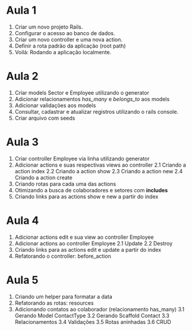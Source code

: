 # Aula 1

1. Criar um novo projeto Rails.
2. Configurar o acesso ao banco de dados.
3. Criar um novo controller e uma nova action.
4. Definir a rota padrão da aplicação (root path)
5. Voilà: Rodando a aplicação localmente.

# Aula 2

1. Criar models Sector e Employee utilizando o generator
2. Adicionar relacionamentos *has_many* e *belongs_to* aos models
3. Adicionar validações aos models
4. Consultar, cadastrar e atualizar registros utilizando o rails console.
5. Criar arquivo com seeds

# Aula 3

1. Criar controller Employee via linha utilizando generator
2. Adicionar actions e suas respectivas views ao controller
  2.1 Criando a action index
  2.2 Criando a action show
  2.3 Criando a action new
  2.4 Criando a action create
3. Criando rotas para cada uma das actions
4. Otimizando a busca de colaboradores e setores com **includes**
5. Criando links para as actions show e new a partir do index

# Aula 4
1. Adicionar actions edit e sua view ao controller Employee
2. Adicionar actions ao controller Employee
  2.1 Update
  2.2 Destroy
3. Criando links para as actions edit e update a partir do index
4. Refatorando o controller: before_action

# Aula 5
1. Criando um helper para formatar a data
2. Refatorando as rotas: resources
3. Adicionando contatos ao colaborador (relacionamento has_many)
  3.1 Gerando Model ContactType
  3.2 Gerando Scaffold Contact
  3.3 Relacionamentos
  3.4 Validações
  3.5 Rotas aninhadas
  3.6 CRUD
